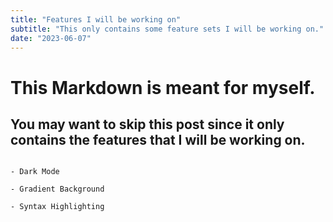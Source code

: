 ```yaml
---
title: "Features I will be working on"
subtitle: "This only contains some feature sets I will be working on."
date: "2023-06-07"
---
```


# This Markdown is meant for myself.

## You may want to skip this post since it only contains the features that I will be working on.

```

- Dark Mode

- Gradient Background

- Syntax Highlighting

```
